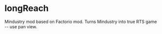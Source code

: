 # longReach
Mindustry mod based on Factorio mod. Turns Mindustry into true RTS game -- use pan view.
